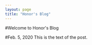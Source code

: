 ```yaml
---
layout: page
title: "Honor's Blog"
---
```


#Welcome to Honor's Blog

#Feb. 5, 2020
This is the text of the post.


